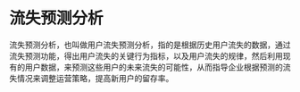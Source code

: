# 流失预测分析   
流失预测分析，也叫做用户流失预测分析，指的是根据历史用户流失的数据，通过流失预测功能，得出用户流失的关键行为指标，以及用户流失的规律，然后利用现有的用户数据，来预测这些用户的未来流失的可能性，从而指导企业根据预测的流失情况来调整运营策略，提高新用户的留存率。

